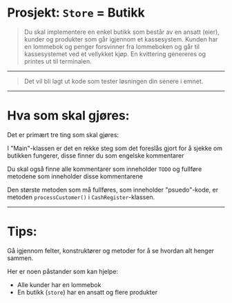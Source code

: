 # Prosjekt: `Store` = Butikk

> Du skal implementere en enkel butikk som består av en ansatt (eier), kunder og produkter som går igjennom et kassesystem.
> Kunden har en lommebok og penger forsvinner fra lommeboken og går til kassesystemet ved et vellykket kjøp. En kvittering genereres og printes ut til terminalen.

---

> Det vil bli lagt ut kode som tester løsningen din senere i emnet.

---

# Hva som skal gjøres:

Det er primært tre ting som skal gjøres:

I "Main"-klassen er det en rekke steg som det foreslås gjort for å sjekke om butikken fungerer,
disse finner du som engelske kommentarer

Du skal også finne alle kommentarer som inneholder `TODO` og fullføre metodene som inneholder disse kommentarene

Den største metoden som må fullføres, som inneholder "psuedo"-kode, er metoden `processCustomer()` i `CashRegister`-klassen.

---

# Tips:

Gå igjennom felter, konstruktører og metoder for å se hvordan alt henger sammen.

Her er noen påstander som kan hjelpe:

- Alle kunder har en lommebok
- En butikk (`store`) har en ansatt og flere produkter







